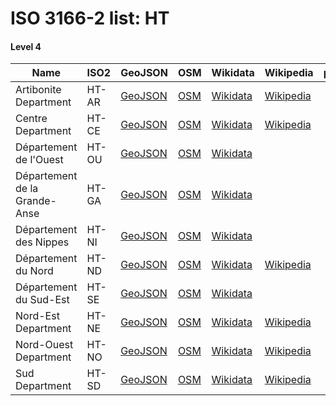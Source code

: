 # ISO 3166-2 list: HT


#### Level 4
Name | ISO2 | GeoJSON | OSM | Wikidata | Wikipedia | population 
--- | --- | --- | --- | --- | --- | --: 
Artibonite Department | HT-AR | [GeoJSON](../../geojson/high/iso2/HT/HT-AR.geojson) | [OSM](https://www.openstreetmap.org/relation/392238) | [Wikidata](https://www.wikidata.org/wiki/Q844024) | [Wikipedia](http://en.wikipedia.org/wiki/fr%3AArtibonite%20%28d%C3%A9partement%20d%27Ha%C3%AFti%29) | 
Centre Department | HT-CE | [GeoJSON](../../geojson/high/iso2/HT/HT-CE.geojson) | [OSM](https://www.openstreetmap.org/relation/392213) | [Wikidata](https://www.wikidata.org/wiki/Q844528) | [Wikipedia](http://en.wikipedia.org/wiki/fr%3ACentre%20%28d%C3%A9partement%20d%27Ha%C3%AFti%29) | 
Département de l'Ouest | HT-OU | [GeoJSON](../../geojson/high/iso2/HT/HT-OU.geojson) | [OSM](https://www.openstreetmap.org/relation/386871) | [Wikidata](https://www.wikidata.org/wiki/Q1434621) |  | 
Département de la Grande-Anse | HT-GA | [GeoJSON](../../geojson/high/iso2/HT/HT-GA.geojson) | [OSM](https://www.openstreetmap.org/relation/391700) | [Wikidata](https://www.wikidata.org/wiki/Q913231) |  | 
Département des Nippes | HT-NI | [GeoJSON](../../geojson/high/iso2/HT/HT-NI.geojson) | [OSM](https://www.openstreetmap.org/relation/391834) | [Wikidata](https://www.wikidata.org/wiki/Q125232) |  | 
Département du Nord | HT-ND | [GeoJSON](../../geojson/high/iso2/HT/HT-ND.geojson) | [OSM](https://www.openstreetmap.org/relation/392028) | [Wikidata](https://www.wikidata.org/wiki/Q943932) | [Wikipedia](http://en.wikipedia.org/wiki/fr%3ANord%20%28d%C3%A9partement%20d%27Ha%C3%AFti%29) | 
Département du Sud-Est | HT-SE | [GeoJSON](../../geojson/high/iso2/HT/HT-SE.geojson) | [OSM](https://www.openstreetmap.org/relation/391953) | [Wikidata](https://www.wikidata.org/wiki/Q936717) |  | 
Nord-Est Department | HT-NE | [GeoJSON](../../geojson/high/iso2/HT/HT-NE.geojson) | [OSM](https://www.openstreetmap.org/relation/392189) | [Wikidata](https://www.wikidata.org/wiki/Q928694) | [Wikipedia](http://en.wikipedia.org/wiki/fr%3ANord-Est%20%28d%C3%A9partement%20d%27Ha%C3%AFti%29) | 
Nord-Ouest Department | HT-NO | [GeoJSON](../../geojson/high/iso2/HT/HT-NO.geojson) | [OSM](https://www.openstreetmap.org/relation/391963) | [Wikidata](https://www.wikidata.org/wiki/Q608361) | [Wikipedia](http://en.wikipedia.org/wiki/fr%3ANord-Ouest%20%28d%C3%A9partement%20d%27Ha%C3%AFti%29) | 
Sud Department | HT-SD | [GeoJSON](../../geojson/high/iso2/HT/HT-SD.geojson) | [OSM](https://www.openstreetmap.org/relation/2744350) | [Wikidata](https://www.wikidata.org/wiki/Q936704) | [Wikipedia](http://en.wikipedia.org/wiki/fr%3ASud%20%28d%C3%A9partement%20d%27Ha%C3%AFti%29) | 
